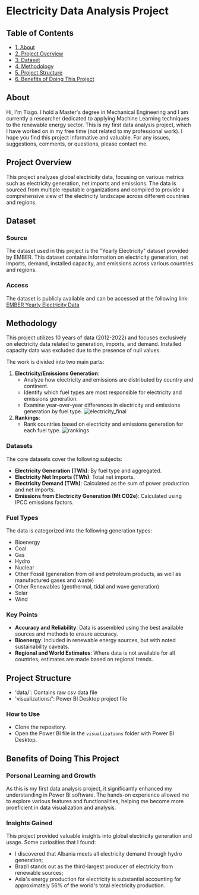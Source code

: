 # Electricity Data Analysis Project

## Table of Contents
- [1. About](#about)
- [2. Project Overview](#project-overview)
- [3. Dataset](#dataset)
- [4. Methodology](#methodology)
- [5. Project Structure](#project-structure)
- [6. Benefits of Doing This Project](#benefits-of-doing-this-project)



## About
Hi, I'm Tiago. I hold a Master's degree in Mechanical Engineering and I am currently a researcher dedicated to applying Machine Learning techniques to the renewable energy sector.
This is my first data analysis project, which I have worked on in my free time (not related to my professional work). I hope you find this project informative and valuable.
For any issues, suggestions, comments, or questions, please contact me.

## Project Overview
This project analyzes global electricity data, focusing on various metrics such as electricity generation, net imports and emissions. The data is sourced from multiple reputable organizations and compiled to provide a comprehensive view of the electricity landscape across different countries and regions.

## Dataset
### Source
The dataset used in this project is the "Yearly Electricity" dataset provided by EMBER. This dataset contains information on electricity generation, net imports, demand, installed capacity, and emissions across various countries and regions.

### Access
The dataset is publicly available and can be accessed at the following link:
[EMBER Yearly Electricity Data](https://ember-climate.org/data-catalogue/yearly-electricity-data/)


## Methodology

This project utilizes 10 years of data (2012-2022) and focuses exclusively on electricity data related to generation, imports, and demand. Installed capacity data was excluded due to the presence of null values.

The work is divided into two main parts:

1. **Electricity/Emissions Generation**:
    - Analyze how electricity and emissions are distributed by country and continent.
    - Identify which fuel types are most responsible for electricity and emissions generation.
    - Examine year-over-year differences in electricity and emissions generation by fuel type.
![electricity_final](https://github.com/user-attachments/assets/4d213787-d7c5-4aa4-a8dd-27760ca70b5a)
2. **Rankings**:
    - Rank countries based on electricity and emissions generation for each fuel type.
![rankings](https://github.com/user-attachments/assets/9afc8630-7b67-4896-9e2c-4af4005d995b)

### Datasets
The core datasets cover the following subjects:
- **Electricity Generation (TWh)**: By fuel type and aggregated.
- **Electricity Net Imports (TWh)**: Total net imports.
- **Electricity Demand (TWh)**: Calculated as the sum of power production and net imports.
- **Emissions from Electricity Generation (Mt CO2e)**: Calculated using IPCC emissions factors.

### Fuel Types
The data is categorized into the following generation types:
- Bioenergy
- Coal
- Gas
- Hydro
- Nuclear
- Other Fossil (generation from oil and petroleum products, as well as manufactured gases and waste)
- Other Renewables (geothermal, tidal and wave generation)
- Solar
- Wind

### Key Points
- **Accuracy and Reliability**: Data is assembled using the best available sources and methods to ensure accuracy.
- **Bioenergy**: Included in renewable energy sources, but with noted sustainability caveats.
- **Regional and World Estimates**: Where data is not available for all countries, estimates are made based on regional trends.

## Project Structure
- 'data/': Contains raw csv data file
- 'visualizations/': Power BI Desktop project file

### How to Use
- Clone the repository.
- Open the Power BI file in the `visualizations` folder with Power BI Desktop.

## Benefits of Doing This Project

### Personal Learning and Growth
As this is my first data analysis project, it significantly enhanced my understanding in Power Bi software.
The hands-on experience allowed me to explore various features and functionalities, helping me become more proeficient in data visualization and analysis.

### Insights Gained
This project provided valuable insights into global electricity generation and usage. Some curiosities that I found:
- I discovered that Albania meets all electricity demand through hydro generation;
- Brazil stands out as the third-largest producer of electricity from renewable sources;
- Asia's energy production for electricity is substantial accounting for approximately 56% of the world's total electricity production.
